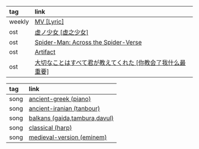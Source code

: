 |tag|link|
|:-|:-|
|weekly|[MV [Lyric]](https://space.bilibili.com/1697537/lists/5260145)|
|ost|[虚ノ少女 [虚之少女]](https://www.bilibili.com/video/BV1jX4y1L7ot)|
|ost|[Spider-Man: Across the Spider-Verse](https://www.bilibili.com/video/BV1zk4y1H7rJ)|
|ost|[Artifact](https://www.bilibili.com/video/BV1vK411a7TK)|
|ost|[大切なことはすべて君が教えてくれた [你教会了我什么最重要]](https://www.bilibili.com/video/BV1mc411V7J3)|

|tag|link|
|:-|:-|
|song|[ancient-greek (piano)](https://www.bilibili.com/video/BV1ZW411774E)
|song|[ancient-iranian (tanbour)](https://www.bilibili.com/video/BV13s411j7P8)|
|song|[balkans (gaida,tambura,davul)](https://www.bilibili.com/video/BV1tW41177eZ)|
|song|[classical (harp)](https://www.bilibili.com/video/BV1Da4y1h7UR)|
|song|[medieval-version (eminem)](https://www.bilibili.com/video/BV1QV411i7xk)|
